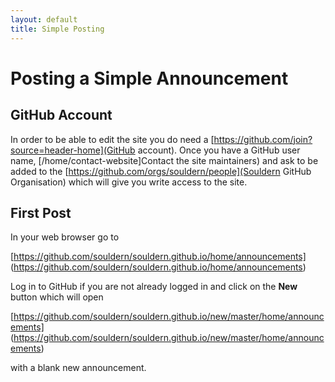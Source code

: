 ```yaml
---
layout: default
title: Simple Posting
---
```


# Posting a Simple Announcement

## GitHub Account

In order to be able to edit the site you do need a
  [https://github.com/join?source=header-home](GitHub account).
  Once you have a GitHub user
  name, [/home/contact-website]Contact the site  maintainers)
  and ask to be added to
  the [https://github.com/orgs/souldern/people](Souldern
    GitHub Organisation) which will give you write access to the
  site.
  
## First Post
In your web browser go to

[https://github.com/souldern/souldern.github.io/home/announcements]
(https://github.com/souldern/souldern.github.io/home/announcements)

Log in to GitHub if you are not already logged in and click on the **New** button
which will open

[https://github.com/souldern/souldern.github.io/new/master/home/announcements]
(https://github.com/souldern/souldern.github.io/new/master/home/announcements)

with a blank new announcement.
